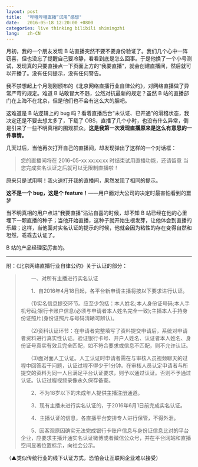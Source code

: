 ```yaml
---
layout: post
title:  "哔哩哔哩直播“试用”感想"
date:   2016-05-18 12:20:00 +0800
categories: live thinking bilibili shimingzhi
lang:   zh-CN
---
```

月初，我的一个朋友发现 B 站直播突然不要不要身份验证了。我们几个心中一阵窃喜，但也没忘了提醒自己要冷静，看看到底是怎么回事。于是他换了一个小号测试，发现真的只要直接点一下页面上方的“我要直播”，就会创建直播间，然后就可以开播了。没有任何提示，没有任何警告。

我不禁想起上个月刚刚颁布的《北京网络直播行业自律公约》，对网络直播做了异常严苛的规定。难道 B 站敢冒大不韪，公然对抗最新的规定？虽然 B 站的直播部门在上海不在北京，但是他们也不会有这么大的胆吧。

这难道是 B 站逻辑上的 bug 吗？看着直播后台“未认证、已开通”的滑稽状态，我决定还是不要去想太多了，下载了 OBS，直播了几个小时，也没有什么异常，倒是引来了一些不明真相的围观群众。**这是我第一次发现直播原来是这么有意思的一件事情。**

几天过后，当他再次打开自己的直播间，却发现弹出了这样的一个对话框：

> 您的直播间将在 2016-05-xx xx:xx:xx 时结束试用直播功能，还请留意
> 当您完成实名认证之后就可以无限制直播啦！

原来只是试用啊！我火速打开我的直播间，果然发现了相同的提示。

**这不是一个 bug，这是个 feature！**——用户面对大公司的决定时最害怕看到的噩梦

当不明真相的用户点进“我要直播”沾沾自喜的时候，却不知 B 站已经在他的心里埋下一颗直播的种子；当他开始直播，这种子就开始生根发芽，让他体会到直播的乐趣；这样，当他面对实名认证的提示的时候，他就会因为粘性的存在变得自然和坦然，乖乖去认证了。

B 站的产品经理蛮厉害的。

-----

附：《北京网络直播行业自律公约》关于认证的部分：

>　　一、对所有主播进行实名认证
>
>　　1、自2016年4月18日起，各平台新申请主播将按以下要求进行认证。
>
>　　(1)实名信息提交环节。应至少包括：本人姓名;本人身份证号码;本人手机号码;银行卡账户信息(必须与申请者本人姓名完全一致);主播本人手持身份证照片(身份证照片与号码清晰可辨认)。
>
>　　(2)资料认证环节：在申请者完整填写了资料提交申请后，系统对申请者资料进行真实性认证。验证银行卡号、开户人姓名、认证者本人姓名、身份证号真实有效且完全匹配，如不符合要求或信息不匹配，则不允许认证。
>
>　　(3)面对面人工认证。人工认证时申请者需在与审核人员视频聊天的过程中回答若干问题，认证过程不得少于1分钟。在审核人员认定申请者与所提交的资料为同一人且满足平台认证要求，则予以通过认证。否则不予通过认证。认证过程视频录像永久保存备查。
>
>　　2、不为18岁以下的未成年人提供主播注册通道。
>
>　　3、现有主播未进行实名认证的，于2016年6月1日前完成实名认证。
>
>　　4、主播认证的信息，各直播平台安排专人进行保管，不得外泄。
>
>　　5、因客观原因确实无法完成银行卡账户信息与身份证信息比对的平台企业，应要求主播开通实名认证微博或者微信公众号，并在平台网站和直播空间显著位置标示，向社会公示。

（▲类似传统行业的线下认证方式，恐怕会让互联网企业难以接受）